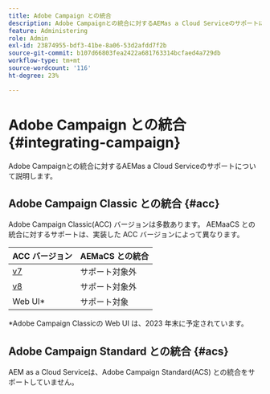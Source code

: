 ```yaml
---
title: Adobe Campaign との統合
description: Adobe Campaignとの統合に対するAEMas a Cloud Serviceのサポートについて説明します。
feature: Administering
role: Admin
exl-id: 23874955-bdf3-41be-8a06-53d2afdd7f2b
source-git-commit: b107d66803fea2422a681763314bcfaed4a729db
workflow-type: tm+mt
source-wordcount: '116'
ht-degree: 23%

---
```



# Adobe Campaign との統合 {#integrating-campaign}

Adobe Campaignとの統合に対するAEMas a Cloud Serviceのサポートについて説明します。

## Adobe Campaign Classic との統合 {#acc}

Adobe Campaign Classic(ACC) バージョンは多数あります。 AEMaaCS との統合に対するサポートは、実装した ACC バージョンによって異なります。

| ACC バージョン | AEMaCS との統合 |
|---|---|
| [v7](https://experienceleague.adobe.com/docs/campaign-classic.html?lang=ja) | サポート対象外 |
| [v8](https://experienceleague.adobe.com/docs/campaign-v8.html) | サポート対象外 |
| Web UI* | サポート対象 |

*Adobe Campaign Classicの Web UI は、2023 年末に予定されています。

## Adobe Campaign Standard との統合 {#acs}

AEM as a Cloud Serviceは、Adobe Campaign Standard(ACS) との統合をサポートしていません。

